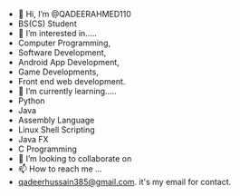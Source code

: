- 👋 Hi, I’m @QADEERAHMED110
- BS(CS) Student
- 👀 I’m interested in.....
- Computer Programming,
- Software Development,
- Android App Development,
- Game Developments,
- Front end web development.
- 🌱 I’m currently learning.....
- Python
- Java
- Assembly Language
- Linux Shell Scripting
- Java FX 
- C Programming
- 💞️ I’m looking to collaborate on 
- 📫 How to reach me ...
- qadeerhussain385@gmail.com. it's my email for contact.

<!---
QADEERAHMED110/QADEERAHMED110 is a ✨ special ✨ repository because its `README.md` (this file) appears on your GitHub profile.
You can click the Preview link to take a look at your changes.
--->
